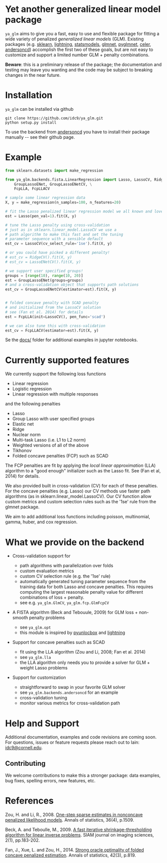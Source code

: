# Yet another generalized linear model package

`ya_glm` aims to give you a fast, easy to use and flexible package for fitting a wide variety of penalized *generalized linear models* (GLM). Existing packages (e.g. [sklearn](https://scikit-learn.org/stable/), [lightning](https://github.com/scikit-learn-contrib/lightning), [statsmodels](https://www.statsmodels.org/), [glmnet](https://glmnet.stanford.edu/articles/glmnet.html), [pyglmnet](https://github.com/glm-tools/pyglmnet), [celer](https://github.com/mathurinm/celer), [andersoncd](https://github.com/mathurinm/andersoncd)) accomplish the first two of these goals, but are not easy to customize and support a limited number GLM + penalty combinations.

 
 **Beware**: this is a preliminary release of the package; the documentation and testing may leave you wanting and the code may be subject to breaking changes in the near future.



# Installation
`ya_glm` can be installed via github
```
git clone https://github.com/idc9/ya_glm.git
python setup.py install
```

To use the backend from [andersoncd](https://github.com/mathurinm/andersoncd) you have to install their package manually -- see their github page.


# Example

```python
from sklearn.datasets import make_regression

from ya_glm.backends.fista.LinearRegression import Lasso, LassoCV, RidgeCV, LassoENetCV, \
    GroupLassoENet, GroupLassoENetCV, \
    FcpLLA, FcpLLACV

# sample some linear regression data
X, y = make_regression(n_samples=100, n_features=20)

# fit the Lasso penalized linear regression model we all known and love
est = Lasso(pen_val=1).fit(X, y)

# tune the Lasso penalty using cross-validation
# just as in sklearn.linear_model.LassoCV we use a 
# path algorithm to make this fast and set the tuning
# parameter sequence with a sensible default
est_cv = LassoCV(cv_select_rule='1se').fit(X, y)

# or you could have picked a different penalty!
# est_cv = RidgeCV().fit(X, y)
# est_cv = LassoENetCV().fit(X, y)

# we support user specified groups!
groups = [range(10), range(10, 20)]
est = GroupLassoENet(groups=groups)
# and a cross-validation object that supports path solutions 
est_cv = GroupLassoENetCV(estimator=est).fit(X, y)


# folded concave penalty with SCAD penalty
# and initialized from the LassoCV solution
# see (Fan et al. 2014) for details
est = FcpLLA(init=LassoCV(), pen_func='scad')

# we can also tune this with cross-validation
est_cv = FcpLLACV(estimator=est).fit(X, y)
```

Se the [docs/](docs/) folder for additional examples in jupyter notebooks.


# Currently supported features

We currently support the following loss functions

- Linear regression
- Logistic regression
- Linear regression with multiple responses

and the following penalties

- Lasso
- Group Lasso with user specified groups
- Elastic net
- Ridge
- Nuclear norm
- Multi-task Lasso (i.e. L1 to L2 norm)
- Weighted versions of all of the above
- Tikhonov
- Folded concave penalties (FCP) such as SCAD

The FCP penalties are fit by applying the *local linear approximation* (LLA) algorithm to a "good enough" initializer such as the Lasso fit. See (Fan et al, 2014) for details.

We also provided built in cross-validation (CV) for each of these penalties. For the concave penalties (e.g. Lasso) our CV methods use faster path algorithms (as in sklearn.linear_model.LassoCV). Our CV function allow custom metrics and custom selection rules such as the '1se' rule from the glmnet package.

We aim to add additional loss functions including poisson, multinomial, gamma, huber, and cox regression.


# What we provide on the backend


- Cross-validation support for

	- path algorithms with parallelization over folds
	- custom evaluation metrics
	- custom CV selection rule (e.g. the '1se' rule)
	- automatically generated tuning parameter sequence from the training data for both Lasso and concave penalties. This requires computing the largest reasonable penalty value for different combinations of loss + penalty.
	- see e.g. `ya_glm.GlmCV`, `ya_glm.fcp.GlmFcpCV`

- A  FISTA algorithm (Beck and Tebouule, 2009) for GLM loss + non-smooth penalty problems
	- see `ya_glm.opt`
	- this module  is inspired by [pyunlocbox](https://github.com/epfl-lts2/pyunlocbox) and [lightning](https://github.com/scikit-learn-contrib/lightning)


- Support for concave penalties such as SCAD
	- fit using the LLA algorithm (Zou and Li, 2008; Fan et al. 2014)
	- see `ya_glm.lla`
	- the LLA algorithm only needs you to provide a solver for GLM + weight Lasso problems

	
- Support for customization
	- straightforward to swap in your favorite GLM solver
	- see `ya_glm.backends.andersoncd` for an example
	- cross-validation tuning
	- monitor various metrics for cross-validation path


# Help and Support

Additional documentation, examples and code revisions are coming soon.
For questions, issues or feature requests please reach out to Iain:
idc9@cornell.edu.



## Contributing

We welcome contributions to make this a stronger package: data examples,
bug fixes, spelling errors, new features, etc.




# References

Zou, H. and Li, R., 2008. [One-step sparse estimates in nonconcave penalized likelihood models](https://www.ncbi.nlm.nih.gov/pmc/articles/PMC2759727/). Annals of statistics, 36(4), p.1509.

Beck, A. and Teboulle, M., 2009. [A fast iterative shrinkage-thresholding algorithm for linear inverse problems](https://epubs.siam.org/doi/pdf/10.1137/080716542?casa_token=cjyK5OxcbSoAAAAA:lQOp0YAVKIOv2-vgGUd_YrnZC9VhbgWvZgj4UPbgfw8I7NV44K82vbIu0oz2-xAACBz9k0Lclw). SIAM journal on imaging sciences, 2(1), pp.183-202.


Fan, J., Xue, L. and Zou, H., 2014. [Strong oracle optimality of folded concave penalized estimation](https://www.ncbi.nlm.nih.gov/pmc/articles/PMC4295817/). Annals of statistics, 42(3), p.819.